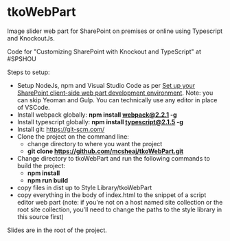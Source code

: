 # tkoWebPart
Image slider web part for SharePoint on premises or online using Typescript and KnockoutJs.

Code for "Customizing SharePoint with Knockout and TypeScript" at #SPSHOU

Steps to setup:

- Setup NodeJs, npm and Visual Studio Code as per [Set up your SharePoint client-side web part development environment](https://dev.office.com/sharepoint/docs/spfx/set-up-your-development-environment).  Note: you can skip Yeoman and Gulp.  You can technically use any editor in place of VSCode.
- Install webpack globally: **npm install webpack@2.2.1 -g**
- Install typescript globally: **npm install typescript@2.1.5 -g**
- Install git: https://git-scm.com/
- Clone the project on the command line:
    - change directory to where you want the project
    - **git clone https://github.com/mcsheaj/tkoWebPart.git**
- Change directory to tkoWebPart and run the following commands to build the project:
    - **npm install**
    - **npm run build**
- copy files in dist up to Style Library/tkoWebPart
- copy everything in the body of index.html to the snippet of a script editor web part (note: if you're not on a host named site collection or the root site collection, you'll need to change the paths to the style library in this source first)

Slides are in the root of the project.

